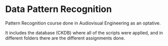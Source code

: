 # Data Pattern Recognition
Pattern Recognition course done in Audiovisual Engineering as an optative.

It includes the database (CKDB) where all of the scripts were applied, and in different folders there are the different assignments done.
